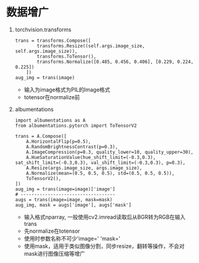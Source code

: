 # 数据增广
1. torchvision.transforms
    ```
    trans = transforms.Compose([
            transforms.Resize((self.args.image_size, self.args.image_size)),
            transforms.ToTensor(),
            transforms.Normalize([0.485, 0.456, 0.406], [0.229, 0.224, 0.225])
        ])
    aug_img = trans(image)
    ```
    - 输入为image格式为PIL的Image格式
    - totensor在normalize前
2. albumentations

    ```
    import albumentations as A
    from albumentations.pytorch import ToTensorV2

    trans = A.Compose([
        A.HorizontalFlip(p=0.5),
        A.RandomBrightnessContrast(p=0.3),
        A.ImageCompression(p=0.3, quality_lower=10, quality_upper=30),
        A.HueSaturationValue(hue_shift_limit=(-0.3,0.3), sat_shift_limit=(-0.3,0.3), val_shift_limit=(-0.3,0.3), p=0.3),
        A.Resize(args.image_size, args.image_size),
        A.Normalize(mean=(0.5, 0.5, 0.5), std=(0.5, 0.5, 0.5)),
        ToTensorV2(),
    ])
    aug_img = trans(image=image)['image']
    # -----------------------------------
    augs = trans(image=image, mask=mask)
    aug_img, mask = augs['image'], augs['mask']
    ```
    - 输入格式nparray, 一般使用cv2.imread读取后从BGR转为RGB在输入trans
    - 先normalize在totensor
    - 使用时参数名称不可少'image=' 'mask='
    - 使用mask，适用于类似图像分割，同步resize，翻转等操作，不会对mask进行图像压缩等增广